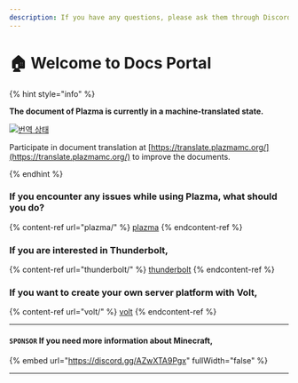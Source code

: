 ```yaml
---
description: If you have any questions, please ask them through Discord or GitHub Discussions.
---
```


# 🏠 Welcome to Docs Portal

{% hint style="info" %}

**The document of Plazma is currently in a machine-translated state.**

[![번역 상태](https://badge.plazmamc.org/internal/crowdin)](https://translate.plazmamc.org/)

Participate in document translation at [https://translate.plazmamc.org/](https://translate.plazmamc.org/) to improve the documents.

{% endhint %}

### If you encounter any issues while using Plazma, what should you do?

{% content-ref url="plazma/" %}
[plazma](plazma/)
{% endcontent-ref %}

### If you are interested in Thunderbolt,

{% content-ref url="thunderbolt/" %}
[thunderbolt](thunderbolt/)
{% endcontent-ref %}

### If you want to create your own server platform with Volt,

{% content-ref url="volt/" %}
[volt](volt/)
{% endcontent-ref %}

***

#### `SPONSOR` If you need more information about Minecraft, <a href="#etc-1" id="etc-1"></a>

{% embed url="https://discord.gg/AZwXTA9Pgx" fullWidth="false" %}

***
